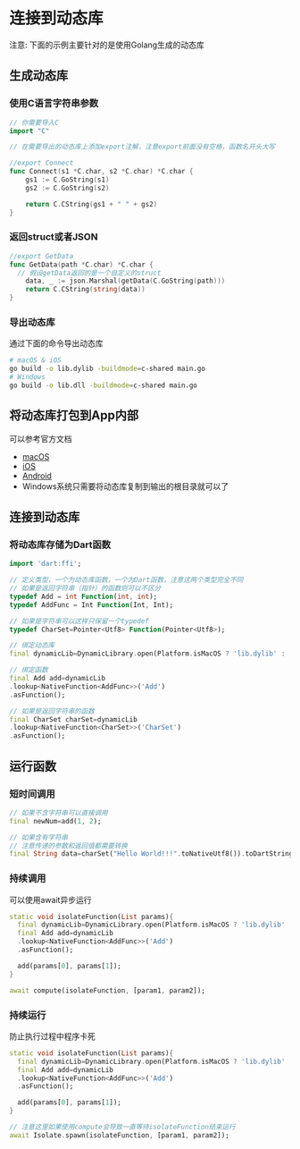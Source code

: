 # 连接到动态库

注意: 下面的示例主要针对的是使用Golang生成的动态库

## 生成动态库

### 使用C语言字符串参数

```go
// 你需要导入C
import "C"

// 在需要导出的动态库上添加export注解，注意export前面没有空格，函数名开头大写

//export Connect
func Connect(s1 *C.char, s2 *C.char) *C.char {
	gs1 := C.GoString(s1)
	gs2 := C.GoString(s2)

	return C.CString(gs1 + " " + gs2)
}
```

### 返回struct或者JSON

```go
//export GetData
func GetData(path *C.char) *C.char {
  // 假设getData返回的是一个自定义的struct
	data, _ := json.Marshal(getData(C.GoString(path)))
	return C.CString(string(data))
}
```

### 导出动态库

通过下面的命令导出动态库
```bash
# macOS & iOS
go build -o lib.dylib -buildmode=c-shared main.go
# Windows
go build -o lib.dll -buildmode=c-shared main.go
```

## 将动态库打包到App内部

可以参考官方文档
- [macOS](https://docs.flutter.cn/platform-integration/macos/c-interop/)
- [iOS](https://docs.flutter.cn/platform-integration/ios/c-interop/)
- [Android](https://docs.flutter.cn/platform-integration/android/c-interop/)
- Windows系统只需要将动态库复制到输出的根目录就可以了

## 连接到动态库

### 将动态库存储为Dart函数

```dart
import 'dart:ffi';

// 定义类型，一个为动态库函数，一个为Dart函数，注意这两个类型完全不同
// 如果是返回字符串（指针）的函数则可以不区分
typedef Add = int Function(int, int);
typedef AddFunc = Int Function(Int, Int);

// 如果是字符串可以这样只保留一个typedef
typedef CharSet=Pointer<Utf8> Function(Pointer<Utf8>);

// 绑定动态库
final dynamicLib=DynamicLibrary.open(Platform.isMacOS ? 'lib.dylib' : 'lib.dll');

// 绑定函数
final Add add=dynamicLib
.lookup<NativeFunction<AddFunc>>('Add')
.asFunction();

// 如果是返回字符串的函数
final CharSet charSet=dynamicLib
.lookup<NativeFunction<CharSet>>('CharSet')
.asFunction();

```

## 运行函数

### 短时间调用

```dart
// 如果不含字符串可以直接调用
final newNum=add(1, 2);

// 如果含有字符串
// 注意传递的参数和返回值都需要转换
final String data=charSet("Hello World!!!".toNativeUtf8()).toDartString();
```

### 持续调用

可以使用await异步运行
```dart
static void isolateFunction(List params){
  final dynamicLib=DynamicLibrary.open(Platform.isMacOS ? 'lib.dylib' : 'lib.dll');
  final Add add=dynamicLib
  .lookup<NativeFunction<AddFunc>>('Add')
  .asFunction();

  add(params[0], params[1]);
}

await compute(isolateFunction, [param1, param2]);

```

### 持续运行

防止执行过程中程序卡死

```dart
static void isolateFunction(List params){
  final dynamicLib=DynamicLibrary.open(Platform.isMacOS ? 'lib.dylib' : 'lib.dll');
  final Add add=dynamicLib
  .lookup<NativeFunction<AddFunc>>('Add')
  .asFunction();

  add(params[0], params[1]);
}

// 注意这里如果使用compute会导致一直等待isolateFunction结束运行
await Isolate.spawn(isolateFunction, [param1, param2]);

```